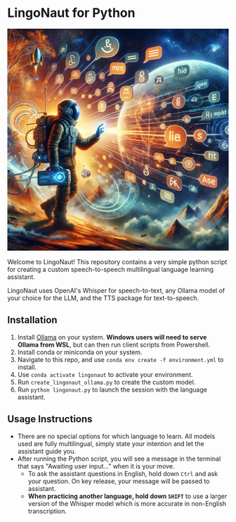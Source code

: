 # LingoNaut for Python

![LingoNaut](header.jpg)

Welcome to LingoNaut! This repository contains a very simple python script for creating a custom speech-to-speech multilingual language learning assistant.

LingoNaut uses OpenAI's Whisper for speech-to-text, any Ollama model of your choice for the LLM, and the TTS package for text-to-speech.

## Installation
1. Install [Ollama](https://ollama.ai/) on your system. **Windows users will need to serve Ollama from WSL**, but can then run client scripts from Powershell.
2. Install conda or miniconda on your system.
3. Navigate to this repo, and use `conda env create -f environment.yml` to install.
4. Use `conda activate lingonaut` to activate your environment.
5. Run `create_lingonaut_ollama.py` to create the custom model.
6. Run `python lingonaut.py` to launch the session with the language assistant.

## Usage Instructions
- There are no special options for which language to learn. All models used are fully multilingual, simply state your intention and let the assistant guide you.
- After running the Python script, you will see a message in the terminal that says "Awaiting user input..." when it is your move.
  - To ask the assistant questions in English, hold down `Ctrl` and ask your question. On key release, your message will be passed to assistant.
  - **When practicing another language, hold down `SHIFT`** to use a larger version of the Whisper model which is more accurate in non-English transcription.
